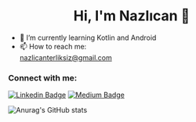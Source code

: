<h1 align="center">Hi, I'm Nazlıcan 👋</h1>

- 🌱 I’m currently learning Kotlin and Android
- 📫 How to reach me: <br>
     nazlicanterliksiz@gmail.com
   
<h3 align="left">Connect with me:</h3>

[![Linkedin Badge](https://img.shields.io/badge/-Linkedin-000?style=quare&labelColor=000&logo=Linkedin&logoColor=white&link=link)](https://www.linkedin.com/in/nazl%C4%B1can-terliksiz-b7b067232/) 
[![Medium Badge](https://img.shields.io/badge/-Medium-000?style=quare&labelColor=000&logo=Medium&logoColor=white&link=link)](https://medium.com/@nazlicanterliksiz) 

![Anurag's GitHub stats](https://github-readme-stats.vercel.app/api?username=NazlicanTerliksiz&theme=algolia&show_icons=true) </h2>
